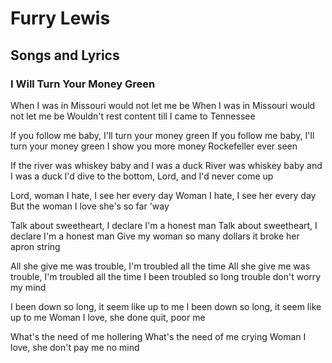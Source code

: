# Furry Lewis

## Songs and Lyrics

### I Will Turn Your Money Green

When I was in Missouri would not let me be
When I was in Missouri would not let me be
Wouldn't rest content till I came to Tennessee

If you follow me baby, I'll turn your money green
If you follow me baby, I'll turn your money green
I show you more money Rockefeller ever seen

If the river was whiskey baby and I was a duck
River was whiskey baby and I was a duck
I'd dive to the bottom, Lord, and I'd never come up

Lord, woman I hate, I see her every day
Woman I hate, I see her every day
But the woman I love she's so far 'way

Talk about sweetheart, I declare I'm a honest man
Talk about sweetheart, I declare I'm a honest man
Give my woman so many dollars it broke her apron string

All she give me was trouble, I'm troubled all the time
All she give me was trouble, I'm troubled all the time
I been troubled so long trouble don't worry my mind

I been down so long, it seem like up to me
I been down so long, it seem like up to me
Woman I love, she done quit, poor me

What's the need of me hollering
What's the need of me crying
Woman I love, she don't pay me no mind
